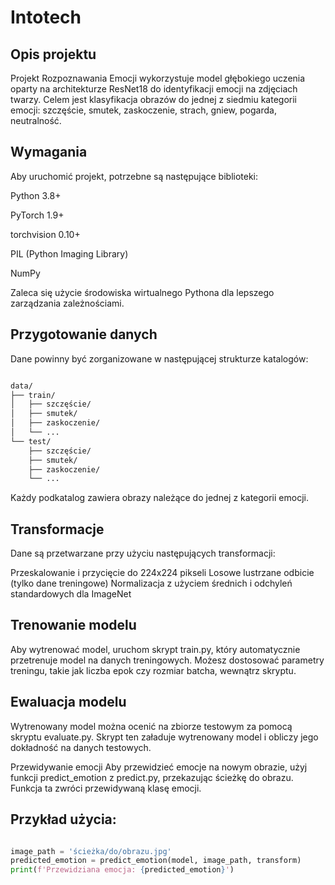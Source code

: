 # Intotech
## Opis projektu
Projekt Rozpoznawania Emocji wykorzystuje model głębokiego uczenia oparty na architekturze ResNet18 do identyfikacji emocji na zdjęciach twarzy. Celem jest klasyfikacja obrazów do jednej z siedmiu kategorii emocji: szczęście, smutek, zaskoczenie, strach, gniew, pogarda, neutralność.

## Wymagania
Aby uruchomić projekt, potrzebne są następujące biblioteki:

Python 3.8+

PyTorch 1.9+

torchvision 0.10+

PIL (Python Imaging Library)

NumPy

Zaleca się użycie środowiska wirtualnego Pythona dla lepszego zarządzania zależnościami.

## Przygotowanie danych
Dane powinny być zorganizowane w następującej strukturze katalogów:

```bash

data/
├── train/
│   ├── szczęście/
│   ├── smutek/
│   ├── zaskoczenie/
│   └── ...
└── test/
    ├── szczęście/
    ├── smutek/
    ├── zaskoczenie/
    └── ...
```
Każdy podkatalog zawiera obrazy należące do jednej z kategorii emocji.

## Transformacje
Dane są przetwarzane przy użyciu następujących transformacji:

Przeskalowanie i przycięcie do 224x224 pikseli
Losowe lustrzane odbicie (tylko dane treningowe)
Normalizacja z użyciem średnich i odchyleń standardowych dla ImageNet
## Trenowanie modelu
Aby wytrenować model, uruchom skrypt train.py, który automatycznie przetrenuje model na danych treningowych. Możesz dostosować parametry treningu, takie jak liczba epok czy rozmiar batcha, wewnątrz skryptu.

## Ewaluacja modelu
Wytrenowany model można ocenić na zbiorze testowym za pomocą skryptu evaluate.py. Skrypt ten załaduje wytrenowany model i obliczy jego dokładność na danych testowych.

Przewidywanie emocji
Aby przewidzieć emocje na nowym obrazie, użyj funkcji predict_emotion z predict.py, przekazując ścieżkę do obrazu. Funkcja ta zwróci przewidywaną klasę emocji.

## Przykład użycia:

```python

image_path = 'ścieżka/do/obrazu.jpg'
predicted_emotion = predict_emotion(model, image_path, transform)
print(f'Przewidziana emocja: {predicted_emotion}')

 
